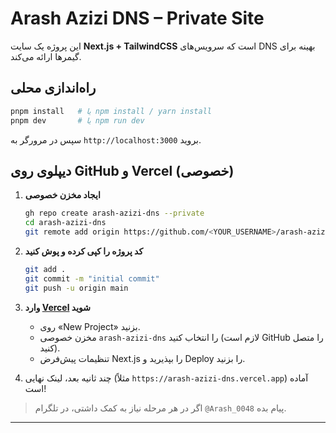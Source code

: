 # Arash Azizi DNS – Private Site

این پروژه یک سایت **Next.js + TailwindCSS** است که سرویس‌های DNS بهینه برای گیمرها ارائه می‌کند.

## راه‌اندازی محلی

```bash
pnpm install   # یا npm install / yarn install
pnpm dev       # یا npm run dev
```

سپس در مرورگر به `http://localhost:3000` بروید.

## دیپلوی روی GitHub و Vercel (خصوصی)

1. **ایجاد مخزن خصوصی**
   ```bash
   gh repo create arash-azizi-dns --private
   cd arash-azizi-dns
   git remote add origin https://github.com/<YOUR_USERNAME>/arash-azizi-dns.git
   ```

2. **کد پروژه را کپی کرده و پوش کنید**
   ```bash
   git add .
   git commit -m "initial commit"
   git push -u origin main
   ```

3. **وارد [Vercel](https://vercel.com) شوید**
   - روی «New Project» بزنید.
   - مخزن خصوصی `arash-azizi-dns` را انتخاب کنید (لازم است GitHub را متصل کنید).
   - تنظیمات پیش‌فرض Next.js را بپذیرید و Deploy را بزنید.

4. چند ثانیه بعد، لینک نهایی (مثلاً `https://arash-azizi-dns.vercel.app`) آماده است!

> اگر در هر مرحله نیاز به کمک داشتی، در تلگرام `@Arash_0048` پیام بده.

---
